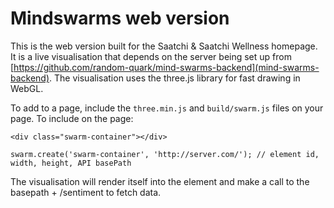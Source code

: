 # Mindswarms web version

This is the web version built for the Saatchi & Saatchi Wellness homepage. It is a live visualisation that depends on the server being set up from [https://github.com/random-quark/mind-swarms-backend](mind-swarms-backend). The visualisation uses the three.js library for fast drawing in WebGL.

To add to a page, include the `three.min.js` and `build/swarm.js` files on your page. To include on the page:

```
<div class="swarm-container"></div>
```

```
swarm.create('swarm-container', 'http://server.com/'); // element id, width, height, API basePath
```

The visualisation will render itself into the element and make a call to the basepath + /sentiment to fetch data.
